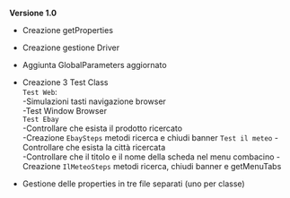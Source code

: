 **Versione 1.0**
- Creazione getProperties
- Creazione gestione Driver
- Aggiunta GlobalParameters aggiornato
- Creazione 3 Test Class  
`Test Web`:  
-Simulazioni tasti navigazione browser  
    -Test Window Browser  
`Test Ebay`       
 \-Controllare che esista il prodotto ricercato  
-Creazione `EbaySteps` metodi ricerca e chiudi banner
`Test il meteo`
 \-Controllare che esista la città ricercata   
 \-Controllare che il titolo e il nome della scheda nel menu combacino
 \-Creazione `IlMeteoSteps` metodi ricerca, chiudi banner e getMenuTabs

- Gestione delle properties in tre file separati (uno per classe)